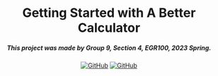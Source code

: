 <center><h1>Getting Started with A Better Calculator</h1></center>

<center><h5>This project was made by Group 9, Section 4, EGR100, 2023 Spring.</h5></center>

<center><a href='https://github.com/ABCalculator/app/releases/download/v0.12/v0.12.apk'><img src="https://img.shields.io/badge/-Download_APK_Package_(v0.12)-005500?style=for-the-badge&amp;logo=Android&amp;logoColor=white" referrerpolicy="no-referrer" alt="GitHub"></a> <a href='https://github.com/ABCalculator/app/releases/download/v0.12/v0.12.aia'><img src="https://img.shields.io/badge/-Download_AIA_Package_(v0.12)-3A3A3A?style=for-the-badge&amp;logo=GoogleSheets&amp;logoColor=white" referrerpolicy="no-referrer" alt="GitHub"></a></center>
